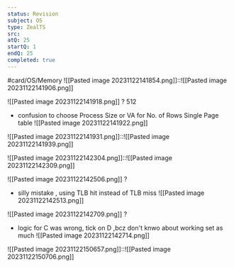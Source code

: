 ```yaml
---
status: Revision
subject: OS
type: ZealTS
src: 
atQ: 25
startQ: 1
endQ: 25
completed: true
---
```

#card/OS/Memory 
![[Pasted image 20231122141854.png]]::![[Pasted image 20231122141906.png]] <!--SR:!2023-12-09,4,170-->

![[Pasted image 20231122141918.png]]
?
512
- confusion to choose Process Size or VA for No. of Rows Single Page table 
![[Pasted image 20231122141922.png]] <!--SR:!2023-12-07,3,150-->

![[Pasted image 20231122141931.png]]::![[Pasted image 20231122141939.png]] <!--SR:!2023-12-09,4,170-->

![[Pasted image 20231122142304.png]]::![[Pasted image 20231122142309.png]] <!--SR:!2023-12-08,4,170-->

![[Pasted image 20231122142506.png]]
?
- silly mistake , using TLB hit instead of TLB miss
![[Pasted image 20231122142513.png]] <!--SR:!2023-12-08,4,170-->

![[Pasted image 20231122142709.png]]
?
- logic for C was wrong, tick on D ,bcz don't knwo about working set as much
![[Pasted image 20231122142714.png]] <!--SR:!2023-12-07,3,150-->

![[Pasted image 20231122150657.png]]::![[Pasted image 20231122150706.png]] <!--SR:!2023-12-09,4,170-->


